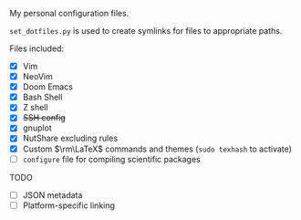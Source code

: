 My personal configuration files.

`set_dotfiles.py` is used to create symlinks for files to appropriate paths.

Files included:

- [x] Vim
- [x] NeoVim
- [x] Doom Emacs
- [x] Bash Shell
- [x] Z shell
- [x] ~~SSH config~~
- [x] gnuplot
- [x] NutShare excluding rules
- [x] Custom $\rm\LaTeX$ commands and themes (`sudo texhash` to activate)
- [ ] `configure` file for compiling scientific packages

TODO

- [ ] JSON metadata
- [ ] Platform-specific linking
